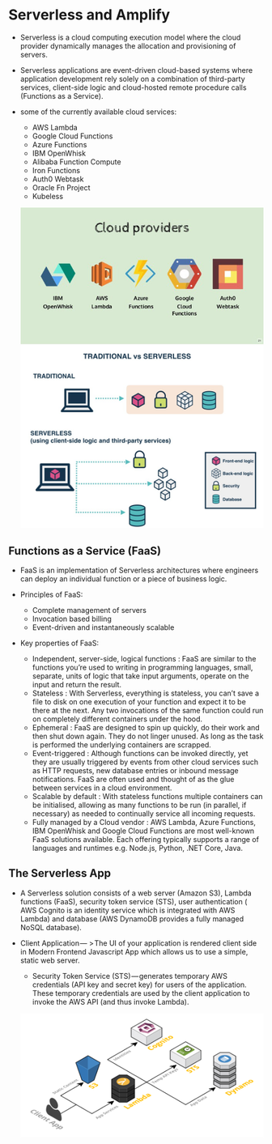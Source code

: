 # Serverless and Amplify

- Serverless is a cloud computing execution model where the cloud provider dynamically manages the allocation and provisioning of servers.  
- Serverless applications are event-driven cloud-based systems where application development rely solely on a combination of third-party services, client-side logic and cloud-hosted remote procedure calls (Functions as a Service).  
- some of the currently available cloud services:  
   - AWS Lambda
   - Google Cloud Functions
   - Azure Functions
   - IBM OpenWhisk
   - Alibaba Function Compute
   - Iron Functions
   - Auth0 Webtask
   - Oracle Fn Project
   - Kubeless

  ![cloud_providers](images/cloud_providers.jpeg)   
  ![serverless](images/serverless.jpeg)   
  
## Functions as a Service (FaaS)  
- FaaS is an implementation of Serverless architectures where engineers can deploy an individual function or a piece of business logic.  
- Principles of FaaS:  
   - Complete management of servers  
   - Invocation based billing  
   - Event-driven and instantaneously scalable  

- Key properties of FaaS:  
   - Independent, server-side, logical functions : FaaS are similar to the functions you’re used to writing in programming languages, small, separate, units of logic that take input arguments, operate on the input and return the result.  
   - Stateless : With Serverless, everything is stateless, you can’t save a file to disk on one execution of your function and expect it to be there at the next. Any two invocations of the same function could run on completely different containers under the hood.  
   - Ephemeral : FaaS are designed to spin up quickly, do their work and then shut down again. They do not linger unused. As long as the task is performed the underlying containers are scrapped.
   - Event-triggered : Although functions can be invoked directly, yet they are usually triggered by events from other cloud services such as HTTP requests, new database entries or inbound message notifications. FaaS are often used and thought of as the glue between services in a cloud environment.  
   - Scalable by default : With stateless functions multiple containers can be initialised, allowing as many functions to be run (in parallel, if necessary) as needed to continually service all incoming requests.  
   - Fully managed by a Cloud vendor : AWS Lambda, Azure Functions, IBM OpenWhisk and Google Cloud Functions are most well-known FaaS solutions available. Each offering typically supports a range of languages and runtimes e.g. Node.js, Python, .NET Core, Java.  

## The Serverless App  
- A Serverless solution consists of a web server (Amazon S3), Lambda functions (FaaS), security token service (STS), user authentication ( AWS Cognito is an identity service which is integrated with AWS Lambda) and database (AWS DynamoDB provides a fully managed NoSQL database).  
- Client Application — > The UI of your application is rendered client side in Modern Frontend Javascript App which allows us to use a simple, static web server.  
   - Security Token Service (STS) — generates temporary AWS credentials (API key and secret key) for users of the application. These temporary credentials are used by the client application to invoke the AWS API (and thus invoke Lambda).  


   ![serverless](images/serverless2.png)
